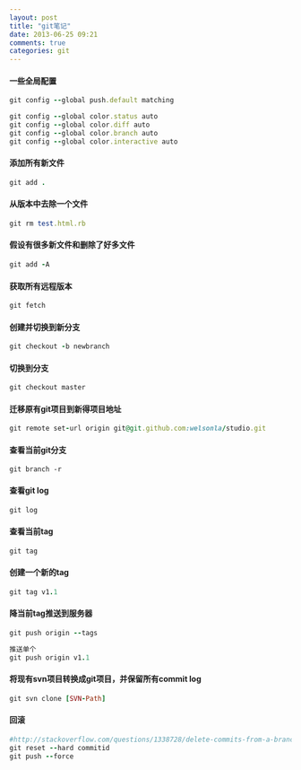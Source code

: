 ```yaml
---
layout: post
title: "git笔记"
date: 2013-06-25 09:21
comments: true
categories: git 
---
```



#### 一些全局配置
```ruby
git config --global push.default matching

git config --global color.status auto
git config --global color.diff auto
git config --global color.branch auto
git config --global color.interactive auto
```
#### 添加所有新文件

```ruby
git add .
```

#### 从版本中去除一个文件
```ruby
git rm test.html.rb
```

#### 假设有很多新文件和删除了好多文件
```ruby
git add -A
```
#### 获取所有远程版本
```ruby
git fetch
```

#### 创建并切换到新分支
```ruby
git checkout -b newbranch
```

#### 切换到分支
```ruby
git checkout master
```

#### 迁移原有git项目到新得项目地址
```ruby
git remote set-url origin git@git.github.com:welsonla/studio.git
```

#### 查看当前git分支
```
git branch -r
```
#### 查看git log
```ruby
git log
```

#### 查看当前tag
```ruby
git tag
```
#### 创建一个新的tag
```ruby
git tag v1.1
```

#### 降当前tag推送到服务器
```ruby
git push origin --tags

推送单个
git push origin v1.1
```

#### 将现有svn项目转换成git项目，并保留所有commit log
```ruby
git svn clone [SVN-Path]
```
#### 回滚

```ruby
#http://stackoverflow.com/questions/1338728/delete-commits-from-a-branch-in-git
git reset --hard commitid
git push --force
```